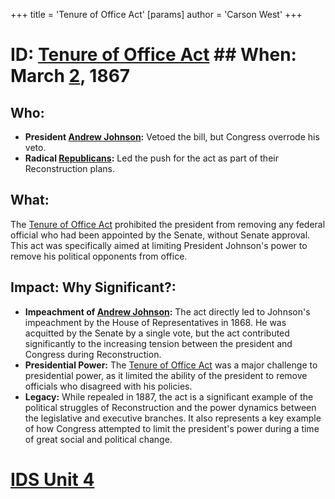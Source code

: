 +++
 title = 'Tenure of Office Act'
[params]
	author = 'Carson West'
+++
# ID: [Tenure of Office Act](./../tenure-of-office-act/) ## When: March [2](./../2/), 1867 
## Who: 
* **President [Andrew Johnson](./../andrew-johnson/):**  Vetoed the bill, but Congress overrode his veto. 
* **Radical [Republicans](./../republicans/):**  Led the push for the act as part of their Reconstruction plans.
## What:
The [Tenure of Office Act](./../tenure-of-office-act/) prohibited the president from removing any federal official who had been appointed by the Senate, without Senate approval. This act was specifically aimed at limiting President Johnson's power to remove his political opponents from office. 
## Impact: Why Significant?: 
* **Impeachment of [Andrew Johnson](./../andrew-johnson/):** The act directly led to Johnson's impeachment by the House of Representatives in 1868. He was acquitted by the Senate by a single vote, but the act contributed significantly to the increasing tension between the president and Congress during Reconstruction.
* **Presidential Power:** The [Tenure of Office Act](./../tenure-of-office-act/)  was a major challenge to presidential power, as it limited the ability of the president to remove officials who disagreed with his policies. 
* **Legacy:** While repealed in 1887, the act is a significant example of the political struggles of Reconstruction and the power dynamics between the legislative and executive branches.  It also represents a key example of how Congress attempted to limit the president's power during a time of great social and political change. 

# [IDS Unit 4](./../ids-unit-4/)